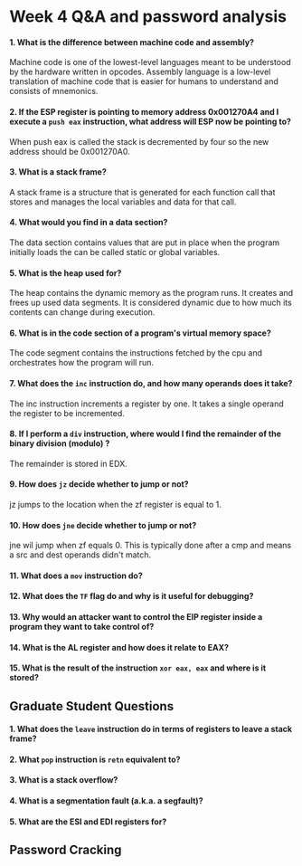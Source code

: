 # Week 4 Q&A and password analysis

#### 1.   What is the difference between machine code and assembly?
Machine code is one of the lowest-level languages meant to be understood by the hardware written in opcodes.  Assembly language is a low-level translation of machine code that is easier for humans to understand and consists of mnemonics.

#### 2.   If the ESP register is pointing to memory address 0x001270A4 and I execute a `push eax` instruction, what address will ESP now be pointing to?
When push eax is called the stack is decremented by four so the new address should be 0x001270A0.

#### 3.   What is a stack frame?

A stack frame is a structure that is generated for each function call that stores and manages the local variables and data for that call. 

#### 4.   What would you find in a data section?

The data section contains values that are put in place when the program initially loads the can be called static or global variables. 

#### 5.   What is the heap used for?

The heap contains the dynamic memory as the program runs. It creates and frees up used data segments. It is considered dynamic due to how much its contents can change during execution.

#### 6.   What is in the code section of a program's virtual memory space?

The code segment contains the instructions fetched by the cpu and orchestrates how the program will run. 

#### 7.   What does the `inc` instruction do, and how many operands does it take?

The inc instruction increments a register by one. It takes a single operand the register to be incremented.

#### 8.   If I perform a `div` instruction, where would I find the remainder of the binary division (modulo) ?

The remainder is stored in EDX.

#### 9.   How does `jz` decide whether to jump or not?

jz jumps to the location when the zf register is equal to 1. 

#### 10.   How does `jne` decide whether to jump or not?

jne wil jump when zf equals 0. This is typically done after a cmp and means a src and dest operands didn't match. 

#### 11.   What does a `mov` instruction do?
#### 12.   What does the `TF` flag do and why is it useful for debugging?
#### 13.   Why would an attacker want to control the EIP register inside a program they want to take control of?
#### 14.   What is the AL register and how does it relate to EAX?
#### 15.    What is the result of the instruction `xor eax, eax` and where is it stored?

## Graduate Student Questions


  #### 1.  What does the `leave` instruction do in terms of registers to leave a stack frame?
  #### 2.  What `pop` instruction is `retn` equivalent to?
  #### 3.  What is a stack overflow?
  #### 4.  What is a segmentation fault (a.k.a. a segfault)?
  #### 5.  What are the ESI and EDI registers for?


## Password Cracking 

